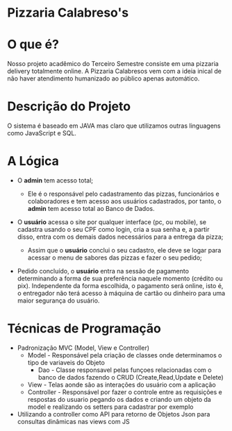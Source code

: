 # Pizzaria Calabreso's

# O que é?
Nosso projeto acadêmico do Terceiro Semestre consiste em uma pizzaria delivery totalmente online. A Pizzaria Calabresos vem com a ideia inical de não haver atendimento humanizado ao público apenas automático.

# Descrição do Projeto
O sistema é baseado em JAVA mas claro que utilizamos outras linguagens como JavaScript e SQL. 

# A Lógica

- O **admin** tem acesso total;
    - Ele é o responsável pelo cadastramento das pizzas, funcionários e colaboradores e tem acesso aos usuários cadastrados, por tanto, o **admin** tem acesso total ao Banco de Dados.
  
- O **usuário** acessa o site por qualquer interface (pc, ou mobile), se cadastra usando o seu CPF como login, cria a sua senha e, a partir disso, entra com os demais dados necessários para a entrega da pizza;
    - Assim que o **usuário** conclui o seu cadastro, ele deve se logar para acessar o menu de sabores das pizzas e fazer o seu pedido;
- Pedido concluído, o **usuário** entra na sessão de pagamento determinando a forma de sua preferência naquele momento (crédito ou pix). Independente da forma escolhida, o pagamento será online, isto é, o entregador não terá acesso à máquina de cartão ou dinheiro para uma maior segurança do usuário.

# Técnicas de Programação

* Padronização MVC (Model, View e Controller)
    * Model - Responsável pela criação de classes onde determinamos o tipo de variaveis do Objeto
        * Dao - Classe responsavel pelas funçoes relacionadas com o banco de dados fazendo o CRUD (Create,Read,Update e Delete)
    * View - Telas aonde são as interações do usuário com a aplicação
    * Controller - Responsável por fazer o controle entre as requisições e respostas do usuario pegando os dados e criando um objeto da model e realizando os setters para cadastrar por exemplo
* Utilizando a controller como API para retorno de Objetos Json para consultas dinâmicas nas views com JS

